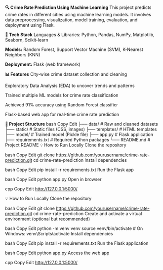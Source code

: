 **🔍 Crime Rate Prediction Using Machine Learning**
This project predicts crime rates in different cities using machine learning models. It involves data preprocessing, visualization, model training, evaluation, and deployment using Flask.

**🚀 Tech Stack**
Languages & Libraries: Python, Pandas, NumPy, Matplotlib, Seaborn, Scikit-learn

**Models:** Random Forest, Support Vector Machine (SVM), K-Nearest Neighbors (KNN)

**Deployment:** Flask (web framework)

**📊 Features**
City-wise crime dataset collection and cleaning

Exploratory Data Analysis (EDA) to uncover trends and patterns

Trained multiple ML models for crime rate classification

Achieved 91% accuracy using Random Forest classifier

Flask-based web app for real-time crime rate prediction

**📁 Project Structure**
bash
Copy
Edit
├── data/                   # Raw and cleaned datasets
├── static/                 # Static files (CSS, images)
├── templates/              # HTML templates
├── model/                  # Trained model (Pickle file)
├── app.py                  # Flask application
├── requirements.txt        # Required Python packages
└── README.md               # Project README
💡 How to Run Locally
Clone the repository

bash
Copy
Edit
git clone https://github.com/yourusername/crime-rate-prediction.git
cd crime-rate-prediction
Install dependencies

bash
Copy
Edit
pip install -r requirements.txt
Run the Flask app

bash
Copy
Edit
python app.py
Open in browser

cpp
Copy
Edit
http://127.0.0.1:5000/

💡 How to Run Locally
Clone the repository

bash
Copy
Edit
git clone https://github.com/yourusername/crime-rate-prediction.git
cd crime-rate-prediction
Create and activate a virtual environment (optional but recommended)

bash
Copy
Edit
python -m venv venv
source venv/bin/activate  # On Windows: venv\Scripts\activate
Install dependencies

bash
Copy
Edit
pip install -r requirements.txt
Run the Flask application

bash
Copy
Edit
python app.py
Access the web app

cpp
Copy
Edit
http://127.0.0.1:5000/
